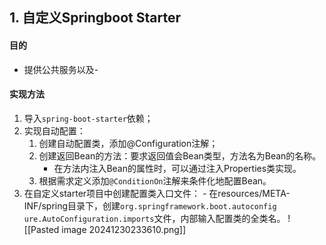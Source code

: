 ## 1. 自定义Springboot Starter
#### 目的
- 提供公共服务以及-

#### 实现方法
1. 导入`spring-boot-starter`依赖；
2. 实现自动配置：
	1. 创建自动配置类，添加@Configuration注解；
	2.  创建返回Bean的方法：要求返回值会Bean类型，方法名为Bean的名称。
		- 在方法内注入Bean的属性时，可以通过注入Properties类实现。
	3. 根据需求定义添加`@ConditionOn`注解来条件化地配置Bean。
3.   在自定义starter项目中创建配置类入口文件：
	- 在resources/META-INF/spring目录下，创建`org.springframework.boot.autoconfig ure.AutoConfiguration.imports`文件，内部输入配置类的全类名。 
	  ![[Pasted image 20241230233610.png]]